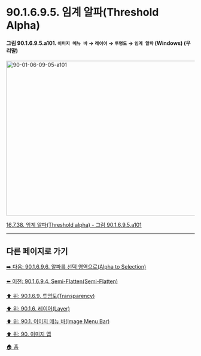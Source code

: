 # 90.1.6.9.5. 임계 알파(Threshold Alpha)

<a id="90-01-06-09-05-a101"></a>

#### 그림 90.1.6.9.5.a101. `이미지 메뉴 바` → `레이어` → `투명도` → `임계 알파` (Windows) (우리말)
<img width="574" height="414" alt="90-01-06-09-05-a101" src="https://github.com/user-attachments/assets/8392df72-fb1e-4c7c-82da-c37d762ee350" />

[16.7.38. 임계 알파(Threshold alpha) - 그림 90.1.6.9.5.a101](./16-07-38-00-threshold-alpha.md#90-01-06-09-05-a101)

***

## 다른 페이지로 가기

[➡️ 다음: 90.1.6.9.6. 알파를 선택 영역으로(Alpha to Selection)](./90-01-06-09-06-alpha_to_selection.md)

[⬅️ 이전: 90.1.6.9.4. Semi-Flatten(Semi-Flatten)](./90-01-06-09-04-semi_flatten.md)

[⬆️ 위: 90.1.6.9. 투명도(Transparency)](./90-01-06-09-00-transparency.md)

[⬆️ 위: 90.1.6. 레이어(Layer)](./90-01-06-00-layer.md)

[⬆️ 위: 90.1. 이미지 메뉴 바(Image Menu Bar)](./90-01-00-image-menu-bar.md)

[⬆️ 위: 90. 이미지 맵](./90-00-image-map.md)

[🏠 홈](./00-home.md)
